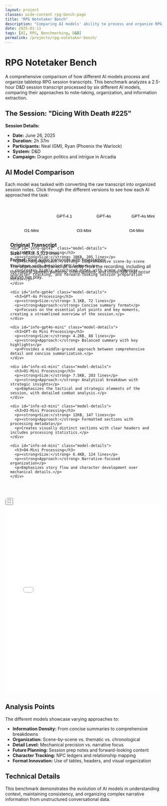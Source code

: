 ```yaml
---
layout: project
classes: wide-content rpg-bench-page
title: "RPG Notetaker Bench"
description: "Comparing AI models' ability to process and organize RPG session transcripts"
date: 2025-01-11
tags: [AI, RPG, Benchmarking, D&D]
permalink: /projects/rpg-notetaker-bench/
---
```


# RPG Notetaker Bench

A comprehensive comparison of how different AI models process and organize tabletop RPG session transcripts. This benchmark analyzes a 2.5-hour D&D session transcript processed by six different AI models, comparing their approaches to note-taking, organization, and information extraction.

## The Session: "Dicing With Death #225"

**Session Details:**
- **Date:** June 26, 2025
- **Duration:** 2h 37m
- **Participants:** Neal (GM), Ryan (Phoenix the Warlock)
- **System:** D&D
- **Campaign:** Dragon politics and intrigue in Arcadia

## AI Model Comparison

Each model was tasked with converting the raw transcript into organized session notes. Click through the different versions to see how each AI approached the task:

<div class="rpg-bench-navigator">
  <div class="model-tabs">
    <button class="tab-button active" onclick="showModel('original')">Original Transcript</button>
    <button class="tab-button" onclick="showModel('gpt41')">GPT-4.1</button>
    <button class="tab-button" onclick="showModel('gpt4o')">GPT-4o</button>
    <button class="tab-button" onclick="showModel('gpt4o-mini')">GPT-4o Mini</button>
    <button class="tab-button" onclick="showModel('o1-mini')">O1-Mini</button>
    <button class="tab-button" onclick="showModel('o3-mini')">O3-Mini</button>
    <button class="tab-button" onclick="showModel('o4-mini')">O4-Mini</button>
  </div>
  
  <div class="model-info">
    <div id="info-original" class="model-details active">
      <h3>Original Transcript</h3>
      <p><strong>Size:</strong> 116KB, 5,522 lines</p>
      <p><strong>Format:</strong> Raw audio transcript with timestamps</p>
      <p>The unprocessed transcript directly from the recording, including all the natural speech patterns, interruptions, and cross-talk that occur during live play.</p>
    </div>
    
    <div id="info-gpt41" class="model-details">
      <h3>GPT-4.1 Processing</h3>
      <p><strong>Size:</strong> 10KB, 205 lines</p>
      <p><strong>Approach:</strong> Comprehensive scene-by-scene breakdown with detailed NPC ledgers</p>
      <p>Creates highly structured notes with scene summaries, character tracking, and forward-looking session preparation notes.</p>
    </div>
    
    <div id="info-gpt4o" class="model-details">
      <h3>GPT-4o Processing</h3>
      <p><strong>Size:</strong> 3.1KB, 72 lines</p>
      <p><strong>Approach:</strong> Concise summary format</p>
      <p>Focuses on the essential plot points and key moments, creating a streamlined overview of the session.</p>
    </div>
    
    <div id="info-gpt4o-mini" class="model-details">
      <h3>GPT-4o Mini Processing</h3>
      <p><strong>Size:</strong> 4.2KB, 88 lines</p>
      <p><strong>Approach:</strong> Balanced summary with key highlights</p>
      <p>Provides a middle-ground approach between comprehensive detail and concise summarization.</p>
    </div>
    
    <div id="info-o1-mini" class="model-details">
      <h3>O1-Mini Processing</h3>
      <p><strong>Size:</strong> 7.5KB, 203 lines</p>
      <p><strong>Approach:</strong> Analytical breakdown with strategic insights</p>
      <p>Emphasizes the tactical and strategic elements of the session, with detailed combat analysis.</p>
    </div>
    
    <div id="info-o3-mini" class="model-details">
      <h3>O3-Mini Processing</h3>
      <p><strong>Size:</strong> 12KB, 147 lines</p>
      <p><strong>Approach:</strong> Formatted sections with processing metadata</p>
      <p>Creates visually distinct sections with clear headers and includes processing statistics.</p>
    </div>
    
    <div id="info-o4-mini" class="model-details">
      <h3>O4-Mini Processing</h3>
      <p><strong>Size:</strong> 6.4KB, 124 lines</p>
      <p><strong>Approach:</strong> Narrative-focused organization</p>
      <p>Emphasizes story flow and character development over mechanical details.</p>
    </div>
  </div>
</div>

<div class="rpg-content-viewer" id="rpg-content-viewer">
  <button class="maximize-btn" id="maximize-btn" title="Maximize" onclick="toggleMaximize()">
    <span id="maximize-icon">⛶</span>
  </button>
  <iframe id="content-frame" src="/assets/rpg_notetaker_bench/display.html?file=original" width="100%" frameborder="0"></iframe>
</div>

## Analysis Points

The different models showcase varying approaches to:

- **Information Density:** From concise summaries to comprehensive breakdowns
- **Organization:** Scene-by-scene vs. thematic vs. chronological
- **Detail Level:** Mechanical precision vs. narrative focus
- **Future Planning:** Session prep notes and forward-looking content
- **Character Tracking:** NPC ledgers and relationship mapping
- **Format Innovation:** Use of tables, headers, and visual organization

## Technical Details

This benchmark demonstrates the evolution of AI models in understanding context, maintaining consistency, and organizing complex narrative information from unstructured conversational data.

<script>
function showModel(modelId) {
  // Update tabs
  document.querySelectorAll('.tab-button').forEach(btn => btn.classList.remove('active'));
  document.querySelector(`button[onclick="showModel('${modelId}')"]`).classList.add('active');
  
  // Update info panels
  document.querySelectorAll('.model-details').forEach(panel => panel.classList.remove('active'));
  document.getElementById(`info-${modelId}`).classList.add('active');
  
  // Update iframe
  const fileMap = {
    'original': 'original',
    'gpt41': 'gpt_4.1',
    'gpt4o': 'gpt_4o', 
    'gpt4o-mini': 'gpt_4o_mini',
    'o1-mini': 'o1_mini',
    'o3-mini': 'o3_mini',
    'o4-mini': 'o4_mini'
  };
  
  document.getElementById('content-frame').src = `/assets/rpg_notetaker_bench/display.html?file=${fileMap[modelId]}`;
}

function toggleMaximize() {
  const viewer = document.getElementById('rpg-content-viewer');
  const btn = document.getElementById('maximize-btn');
  const icon = document.getElementById('maximize-icon');
  viewer.classList.toggle('maximized');
  if (viewer.classList.contains('maximized')) {
    icon.textContent = '🗗';
    btn.title = 'Restore';
    document.body.style.overflow = 'hidden';
  } else {
    icon.textContent = '⛶';
    btn.title = 'Maximize';
    document.body.style.overflow = '';
  }
}
</script>

<style>
.rpg-bench-navigator {
  margin: 2rem 0;
  border: 1px solid var(--border-color);
  border-radius: 8px;
  overflow: hidden;
}

.model-tabs {
  display: flex;
  flex-wrap: wrap;
  background: var(--surface-color);
  border-bottom: 1px solid var(--border-color);
}

.tab-button {
  flex: 1;
  min-width: 120px;
  padding: 12px 16px;
  border: none;
  background: transparent;
  cursor: pointer;
  font-weight: 500;
  transition: all 0.2s ease;
  border-right: 1px solid var(--border-color);
}

.tab-button:last-child {
  border-right: none;
}

.tab-button:hover {
  background: var(--hover-color);
}

.tab-button.active {
  background: var(--primary-color);
  color: white;
}

.model-info {
  position: relative;
  min-height: 120px;
  padding: 1rem;
}

.model-details {
  position: absolute;
  top: 1rem;
  left: 1rem;
  right: 1rem;
  opacity: 0;
  transform: translateY(10px);
  transition: all 0.3s ease;
  pointer-events: none;
}

.model-details.active {
  opacity: 1;
  transform: translateY(0);
  pointer-events: auto;
}

.model-details h3 {
  margin: 0 0 0.5rem 0;
  color: var(--primary-color);
}

.model-details p {
  margin: 0.25rem 0;
}

.rpg-content-viewer {
  margin: 2rem 0;
  border: 1px solid var(--border-color);
  border-radius: 8px;
  overflow: hidden;
}

.rpg-content-viewer iframe {
  display: block;
  width: 100%;
  min-height: 600px;
}

@media (max-width: 768px) {
  .model-tabs {
    flex-direction: column;
  }
  
  .tab-button {
    flex: none;
    border-right: none;
    border-bottom: 1px solid var(--border-color);
  }
  
  .tab-button:last-child {
    border-bottom: none;
  }
}
</style> 